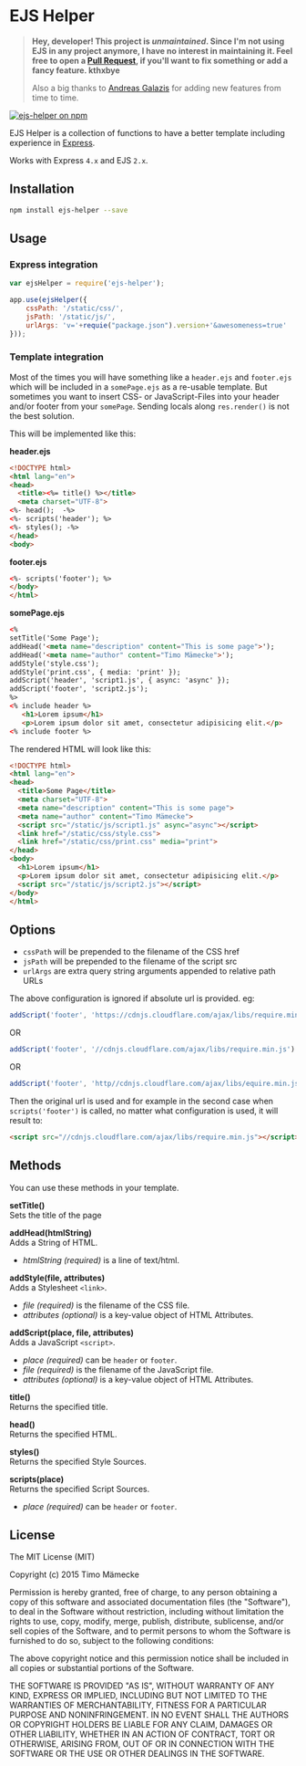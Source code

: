 # EJS Helper

> **Hey, developer! This project is *unmaintained*. Since I'm not using EJS in any project anymore, I have no interest in maintaining it. Feel free to open a [Pull Request](https://github.com/timomeh/ejs-helper/pulls), if you'll want to fix something or add a fancy feature. kthxbye**
> 
> Also a big thanks to [Andreas Galazis](https://github.com/agalazis) for adding new features from time to time.

<a href="https://www.npmjs.com/package/ejs-helper">
  <img src="https://img.shields.io/npm/v/ejs-helper.svg" alt="ejs-helper on npm" />
</a>

EJS Helper is a collection of functions to have a better template including experience in [Express](https://github.com/strongloop/express).

Works with Express `4.x` and EJS `2.x`.

## Installation

```bash
npm install ejs-helper --save
```

## Usage

### Express integration

```js
var ejsHelper = require('ejs-helper');

app.use(ejsHelper({
    cssPath: '/static/css/',
    jsPath: '/static/js/',
    urlArgs: 'v='+requie("package.json").version+'&awesomeness=true'
}));
```

### Template integration

Most of the times you will have something like a `header.ejs` and `footer.ejs` which will be included in a `somePage.ejs` as a re-usable template. But sometimes you want to insert CSS- or JavaScript-Files into your header and/or footer from your `somePage`. Sending locals along `res.render()` is not the best solution.

This will be implemented like this:

**header.ejs**

```html
<!DOCTYPE html>
<html lang="en">
<head>
  <title><%= title() %></title>
  <meta charset="UTF-8">
<%- head();  -%>
<%- scripts('header'); %>
<%- styles(); -%>
</head>
<body>
```

**footer.ejs**

```html
<%- scripts('footer'); %>
</body>
</html>
```

**somePage.ejs**

```html
<%
setTitle('Some Page');
addHead('<meta name="description" content="This is some page">');
addHead('<meta name="author" content="Timo Mämecke">');
addStyle('style.css');
addStyle('print.css', { media: 'print' });
addScript('header', 'script1.js', { async: 'async' });
addScript('footer', 'script2.js');
%>
<% include header %>
   <h1>Lorem ipsum</h1>
   <p>Lorem ipsum dolor sit amet, consectetur adipisicing elit.</p>
<% include footer %>
```

The rendered HTML will look like this:

```html
<!DOCTYPE html>
<html lang="en">
<head>
  <title>Some Page</title>
  <meta charset="UTF-8">
  <meta name="description" content="This is some page">
  <meta name="author" content="Timo Mämecke">
  <script src="/static/js/script1.js" async="async"></script>
  <link href="/static/css/style.css">
  <link href="/static/css/print.css" media="print">
</head>
<body>
  <h1>Lorem ipsum</h1>
  <p>Lorem ipsum dolor sit amet, consectetur adipisicing elit.</p>
  <script src="/static/js/script2.js"></script>
</body>
</html>
```

## Options

* `cssPath` will be prepended to the filename of the CSS href
* `jsPath` will be prepended to the filename of the script src
* `urlArgs` are extra query string arguments appended to relative path URLs

The above configuration is ignored if absolute url is provided. eg:

```js
addScript('footer', 'https://cdnjs.cloudflare.com/ajax/libs/require.min.js')
```

OR

```js
addScript('footer', '//cdnjs.cloudflare.com/ajax/libs/require.min.js')
```

OR

```js
addScript('footer', 'http//cdnjs.cloudflare.com/ajax/libs/equire.min.js')
```

Then the original url is used and for example in the second case when `scripts('footer')`
is called, no matter what configuration is used, it will result to:

```html
<script src="//cdnjs.cloudflare.com/ajax/libs/require.min.js"></script>
```

## Methods

You can use these methods in your template.

**setTitle()**  
Sets the title of the page

**addHead(htmlString)**  
Adds a String of HTML.  
* *htmlString* *(required)* is a line of text/html.

**addStyle(file, attributes)**  
Adds a Stylesheet `<link>`.  
* *file* *(required)* is the filename of the CSS file.
* *attributes* *(optional)* is a key-value object of HTML Attributes.

**addScript(place, file, attributes)**  
Adds a JavaScript `<script>`.  
* *place* *(required)* can be `header` or `footer`.  
* *file* *(required)* is the filename of the JavaScript file.
* *attributes* *(optional)* is a key-value object of HTML Attributes.

**title()**  
Returns the specified title.

**head()**  
Returns the specified HTML.

**styles()**  
Returns the specified Style Sources.

**scripts(place)**  
Returns the specified Script Sources.
* *place* *(required)* can be `header` or `footer`.

## License

The MIT License (MIT)

Copyright (c) 2015 Timo Mämecke

Permission is hereby granted, free of charge, to any person obtaining a copy
of this software and associated documentation files (the "Software"), to deal
in the Software without restriction, including without limitation the rights
to use, copy, modify, merge, publish, distribute, sublicense, and/or sell
copies of the Software, and to permit persons to whom the Software is
furnished to do so, subject to the following conditions:

The above copyright notice and this permission notice shall be included in
all copies or substantial portions of the Software.

THE SOFTWARE IS PROVIDED "AS IS", WITHOUT WARRANTY OF ANY KIND, EXPRESS OR
IMPLIED, INCLUDING BUT NOT LIMITED TO THE WARRANTIES OF MERCHANTABILITY,
FITNESS FOR A PARTICULAR PURPOSE AND NONINFRINGEMENT. IN NO EVENT SHALL THE
AUTHORS OR COPYRIGHT HOLDERS BE LIABLE FOR ANY CLAIM, DAMAGES OR OTHER
LIABILITY, WHETHER IN AN ACTION OF CONTRACT, TORT OR OTHERWISE, ARISING FROM,
OUT OF OR IN CONNECTION WITH THE SOFTWARE OR THE USE OR OTHER DEALINGS IN
THE SOFTWARE.

